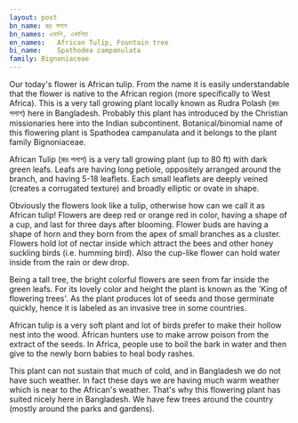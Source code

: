 ```yaml
---
layout: post
bn_name: রুদ্র পলাশ
bn_names: একাশি, একাশিয়া
en_names:	African Tulip, Fountain tree
bi_name:	Spathodea campanulata
family:	Bignoniaceae
---
```

Our today's flower is African tulip. From the name it is easily understandable that the flower is native to the African region (more specifically to West Africa). This is a very tall growing plant locally known as Rudra Polash (রুদ্র পলাশ) here in Bangladesh. Probably this plant has introduced by the Christian missionaries here into the Indian subcontinent. Botanical/binomial name of this flowering plant is Spathodea campanulata and it belongs to the plant family Bignoniaceae.


African Tulip (রুদ্র পলাশ) is a very tall growing plant (up to 80 ft) with dark green leafs. Leafs are having long petiole, oppositely arranged around the branch, and having 5-18 leaflets. Each small leaflets are deeply veined (creates a corrugated texture) and broadly elliptic or ovate in shape.


Obviously the flowers look like a tulip, otherwise how can we call it as African tulip! Flowers are deep red or orange red in color, having a shape of a cup, and last for three days after blooming. Flower buds are having a shape of horn and they born from the apex of small branches as a cluster. Flowers hold lot of nectar inside which attract the bees and other honey suckling birds (i.e. humming bird). Also the cup-like flower can hold water inside from the rain or dew drop.


Being a tall tree, the bright colorful flowers are seen from far inside the green leafs. For its lovely color and height the plant is known as the 'King of flowering trees'. As the plant produces lot of seeds and those germinate quickly, hence it is labeled as an invasive tree in some countries.


African tulip is a very soft plant and lot of birds prefer to make their hollow nest into the wood. African hunters use to make arrow poison from the extract of the seeds. In Africa, people use to boil the bark in water and then give to the newly born babies to heal body rashes.

This plant can not sustain that much of cold, and in Bangladesh we do not have such weather. In fact these days we are having much warm weather which is near to the African's weather. That's why this flowering plant has suited nicely here in Bangladesh. We have few trees around the country (mostly around the parks and gardens).
